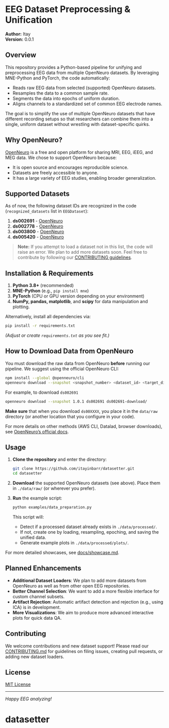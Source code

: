 # EEG Dataset Preprocessing & Unification

**Author:** Itay  
**Version:** 0.0.1

## Overview

This repository provides a Python-based pipeline for unifying and preprocessing EEG data from multiple OpenNeuro datasets. By leveraging MNE-Python and PyTorch, the code automatically:

- Reads raw EEG data from selected (supported) OpenNeuro datasets.
- Resamples the data to a common sample rate.
- Segments the data into epochs of uniform duration.
- Aligns channels to a standardized set of common EEG electrode names.

The goal is to simplify the use of multiple OpenNeuro datasets that have different recording setups so that researchers can combine them into a single, uniform dataset without wrestling with dataset-specific quirks.

## Why OpenNeuro?

[OpenNeuro](https://openneuro.org/) is a free and open platform for sharing MRI, EEG, iEEG, and MEG data. We chose to support OpenNeuro because:

- It is open source and encourages reproducible science.
- Datasets are freely accessible to anyone.
- It has a large variety of EEG studies, enabling broader generalization.

## Supported Datasets

As of now, the following dataset IDs are recognized in the code (`recognized_datasets` list in `EEGDataset`):

1. **ds002691** - [OpenNeuro](https://openneuro.org/datasets/ds002691)
2. **ds002778** - [OpenNeuro](https://openneuro.org/datasets/ds002778)
3. **ds003800** - [OpenNeuro](https://openneuro.org/datasets/ds003800)
4. **ds005420** - [OpenNeuro](https://openneuro.org/datasets/ds005420)

> **Note:** If you attempt to load a dataset not in this list, the code will raise an error. We plan to add more datasets soon. Feel free to contribute by following our [CONTRIBUTING guidelines](./CONTRIBUTING.md).

## Installation & Requirements

1. **Python 3.8+** (recommended)
2. **MNE-Python** (e.g., `pip install mne`)
3. **PyTorch** (CPU or GPU version depending on your environment)
4. **NumPy, pandas, matplotlib**, and **scipy** for data manipulation and plotting.

Alternatively, install all dependencies via:

```bash
pip install -r requirements.txt
```

_(Adjust or create `requirements.txt` as you see fit.)_

## How to Download Data from OpenNeuro

You must download the raw data from OpenNeuro **before** running our pipeline. We suggest using the official OpenNeuro CLI:

```bash
npm install --global @openneuro/cli
openneuro download --snapshot <snapshot_number> <dataset_id> <target_directory>
```

For example, to download `ds002691`

```bash
openneuro download --snapshot 1.0.1 ds002691 ds002691-download/
```

**Make sure** that when you download `ds00XXXX`, you place it in the `data/raw` directory (or another location that you configure in your code).

For more details on other methods (AWS CLI, Datalad, browser downloads), see [OpenNeuro’s official docs](https://openneuro.org/).

## Usage

1. **Clone the repository** and enter the directory:

   ```bash
   git clone https://github.com/itayinbarr/datasetter.git
   cd datasetter
   ```

2. **Download** the supported OpenNeuro datasets (see above). Place them in `./data/raw/` (or wherever you prefer).
3. **Run** the example script:

   ```bash
   python examples/data_preparation.py
   ```

   This script will:

   - Detect if a processed dataset already exists in `./data/processed/`.
   - If not, create one by loading, resampling, epoching, and saving the unified data.
   - Generate example plots in `./data/processed/plots/`.

For more detailed showcases, see [docs/showcase.md](./docs/showcase.md).

## Planned Enhancements

- **Additional Dataset Loaders**: We plan to add more datasets from OpenNeuro as well as from other open EEG repositories.
- **Better Channel Selection**: We want to add a more flexible interface for custom channel subsets.
- **Artifact Rejection**: Automatic artifact detection and rejection (e.g., using ICA) is in development.
- **More Visualizations**: We aim to produce more advanced interactive plots for quick data QA.

## Contributing

We welcome contributions and new dataset support! Please read our [CONTRIBUTING.md](./CONTRIBUTING.md) for guidelines on filing issues, creating pull requests, or adding new dataset loaders.

## License

[MIT License](./LICENSE)

---

_Happy EEG analyzing!_

# datasetter
